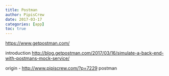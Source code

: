 ```yaml
---
title: Postman
author: PipisCrew
date: 2017-03-17
categories: [app]
toc: true
---
```


https://www.getpostman.com/

introduction
http://blog.getpostman.com/2017/03/16/simulate-a-back-end-with-postmans-mock-service/

origin - http://www.pipiscrew.com/?p=7229 postman